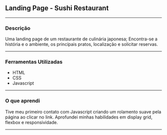 <h2>Landing Page - Sushi Restaurant</h2>
<hr>
<h3>Descrição</h3>
<p>Uma landing page de um restaurante de culinária japonesa; Encontra-se a história e o ambiente, os princípais pratos, localização e solicitar reservas.</p>
<hr>
<h3>Ferramentas Utilizadas</h3>
<ul>
  <li>HTML</li>
  <li>CSS</li>
  <li>Javascript</li>
</ul>
<hr>
<h3>O que aprendi</h3>
<p>Tive meu primeiro contato com Javascript criando um rolamento suave pela página ao clicar no link. Aprofundei minhas habilidades em display grid, flexbox e responsividade.</p>
<hr>
